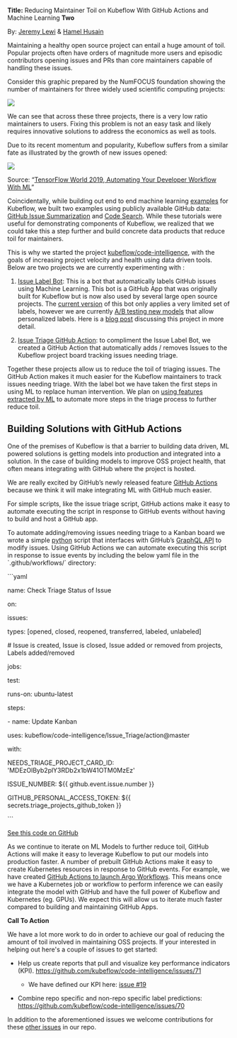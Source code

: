 **Title:** Reducing Maintainer Toil on Kubeflow With GitHub Actions and Machine Learning **Two**

By: [<span class="underline">Jeremy Lewi</span>](https://twitter.com/jeremylewi) & [<span class="underline">Hamel Husain</span>](https://twitter.com/HamelHusain)

Maintaining a healthy open source project can entail a huge amount of toil. Popular projects often have orders of magnitude more users and episodic contributors opening issues and PRs than core maintainers capable of handling these issues.

Consider this graphic prepared by the NumFOCUS foundation showing the number of maintainers for three widely used scientific computing projects:

![](/home/runner/work/fast_template/fast_template/assets/img/2020-01-27-Test-Word-Post-Two/media/image1.png)

We can see that across these three projects, there is a very low ratio maintainers to users. Fixing this problem is not an easy task and likely requires innovative solutions to address the economics as well as tools.

Due to its recent momentum and popularity, Kubeflow suffers from a similar fate as illustrated by the growth of new issues opened:

![](/home/runner/work/fast_template/fast_template/assets/img/2020-01-27-Test-Word-Post-Two/media/image2.png)

Source: “[<span class="underline">TensorFlow World 2019, Automating Your Developer Workflow With ML</span>](http://bit.ly/tf-github)”

Coincidentally, while building out end to end machine learning [<span class="underline">examples</span>](https://github.com/kubeflow/examples) for Kubeflow, we built two examples using publicly available GitHub data: [<span class="underline">GitHub Issue Summarization</span>](https://github.com/kubeflow/examples/tree/master/github_issue_summarization) and [<span class="underline">Code Search</span>](https://github.com/kubeflow/examples/tree/master/code_search). While these tutorials were useful for demonstrating components of Kubeflow, we realized that we could take this a step further and build concrete data products that reduce toil for maintainers.

This is why we started the project [<span class="underline">kubeflow/code-intelligence</span>](https://github.com/kubeflow/code-intelligence), with the goals of increasing project velocity and health using data driven tools. Below are two projects we are currently experimenting with :

1.  [<span class="underline">Issue Label Bot</span>](https://github.com/marketplace/issue-label-bot): This is a bot that automatically labels GitHub issues using Machine Learning. This bot is a GitHub App that was originally built for Kubeflow but is now also used by several large open source projects. The [<span class="underline">current version</span>](https://github.com/machine-learning-apps/Issue-Label-Bot) of this bot only applies a very limited set of labels, however we are currently [<span class="underline">A/B testing new models</span>](https://twimlai.com/twiml-talk-313-machine-learning-at-github-with-omoju-miller/) that allow personalized labels. Here is a [<span class="underline">blog post</span>](https://towardsdatascience.com/mlapp-419f90e8f007) discussing this project in more detail.

2.  [<span class="underline">Issue Triage GitHub Action</span>](https://github.com/kubeflow/code-intelligence/tree/master/Issue_Triage/action): to compliment the Issue Label Bot, we created a GitHub Action that automatically adds / removes Issues to the Kubeflow project board tracking issues needing triage.

Together these projects allow us to reduce the toil of triaging issues. The GitHub Action makes it much easier for the Kubeflow maintainers to track issues needing triage. With the label bot we have taken the first steps in using ML to replace human intervention. We plan on [<span class="underline">using features extracted by ML</span>](https://github.com/kubeflow/code-intelligence/tree/master/Issue_Embeddings) to automate more steps in the triage process to further reduce toil.

## Building Solutions with GitHub Actions

One of the premises of Kubeflow is that a barrier to building data driven, ML powered solutions is getting models into production and integrated into a solution. In the case of building models to improve OSS project health, that often means integrating with GitHub where the project is hosted.

We are really excited by GitHub’s newly released feature [<span class="underline">GitHub Actions</span>](https://github.com/features/actions) because we think it will make integrating ML with GitHub much easier.

For simple scripts, like the issue triage script, GitHub actions make it easy to automate executing the script in response to GitHub events without having to build and host a GitHub app.

To automate adding/removing issues needing triage to a Kanban board we wrote a simple [<span class="underline">python</span>](https://github.com/kubeflow/code-intelligence/blob/master/py/issue_triage/triage.py) script that interfaces with GitHub’s [<span class="underline">GraphQL API</span>](https://developer.github.com/v4/) to modify issues. Using GitHub Actions we can automate executing this script in response to issue events by including the below yaml file in the \`.github/workflows/\` directory:

\`\`\`yaml

name: Check Triage Status of Issue

on:

issues:

types: \[opened, closed, reopened, transferred, labeled, unlabeled\]

\# Issue is created, Issue is closed, Issue added or removed from projects, Labels added/removed

jobs:

test:

runs-on: ubuntu-latest

steps:

\- name: Update Kanban

uses: kubeflow/code-intelligence/Issue\_Triage/action@master

with:

NEEDS\_TRIAGE\_PROJECT\_CARD\_ID: 'MDEzOlByb2plY3RDb2x1bW41OTM0MzEz'

ISSUE\_NUMBER: ${{ github.event.issue.number }}

GITHUB\_PERSONAL\_ACCESS\_TOKEN: ${{ secrets.triage\_projects\_github\_token }}

\`\`\`

[<span class="underline">See this code on GitHub</span>](https://github.com/kubeflow/code-intelligence/tree/master/Issue_Triage/action)

As we continue to iterate on ML Models to further reduce toil, GitHub Actions will make it easy to leverage Kubeflow to put our models into production faster. A number of prebuilt GitHub Actions make it easy to create Kubernetes resources in response to GitHub events. For example, we have created [<span class="underline">GitHub Actions to launch Argo Workflows</span>](https://github.com/marketplace?utf8=%E2%9C%93&type=actions&query=argo). This means once we have a Kubernetes job or workflow to perform inference we can easily integrate the model with GitHub and have the full power of Kubeflow and Kubernetes (eg. GPUs). We expect this will allow us to iterate much faster compared to building and maintaining GitHub Apps.

**Call To Action**

We have a lot more work to do in order to achieve our goal of reducing the amount of toil involved in maintaining OSS projects. If your interested in helping out here's a couple of issues to get started:

  - Help us create reports that pull and visualize key performance indicators (KPI). [<span class="underline">https://github.com/kubeflow/code-intelligence/issues/71</span>](https://github.com/kubeflow/code-intelligence/issues/71)
    
      - We have defined our KPI here: [<span class="underline">issue \#19</span>](https://github.com/kubeflow/code-intelligence/issues/19)

  - Combine repo specific and non-repo specific label predictions: [<span class="underline">https://github.com/kubeflow/code-intelligence/issues/70</span>](https://github.com/kubeflow/code-intelligence/issues/70)

In addition to the aforementioned issues we welcome contributions for these [<span class="underline">other issues</span>](https://github.com/kubeflow/code-intelligence/issues) in our repo.
